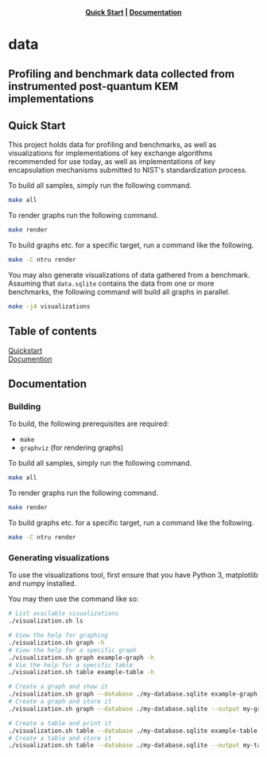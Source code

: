 <p align="center">
  <strong><a href="#quickstart">Quick Start</a> | <a href="#documentation">Documentation</a> </strong>
</p>

# data
## Profiling and benchmark data collected from instrumented post-quantum KEM implementations

<a id="quickstart"></a>
## Quick Start

This project holds data for profiling and benchmarks, as well as visualizations for implementations of key exchange algorithms recommended for use today, as well as implementations of key encapsulation mechanisms submitted to NIST's standardization process.

To build all samples, simply run the following command.

```sh
make all
```

To render graphs run the following command.

```sh
make render
```

To build graphs etc. for a specific target, run a command like the following.

```sh
make -C ntru render
```

You may also generate visualizations of data gathered from a benchmark. Assuming that `data.sqlite` contains the data from one or more benchmarks, the following command will build all graphs in parallel.

```sh
make -j4 visualizations
```

## Table of contents

[Quickstart](#quickstart)<br/>
[Documention](#documentation)<br />

<a id="documentation"></a>
## Documentation

### Building

To build, the following prerequisites are required:

* `make`
* `graphviz` (for rendering graphs)


To build all samples, simply run the following command.

```sh
make all
```

To render graphs run the following command.

```sh
make render
```

To build graphs etc. for a specific target, run a command like the following.

```sh
make -C ntru render
```

### Generating visualizations

To use the visualizations tool, first ensure that you have Python 3, matplotlib and numpy installed.

You may then use the command like so:

```sh
# List available visualizations
./visualization.sh ls

# View the help for graphing
./visualization.sh graph -h
# View the help for a specific graph
./visualization.sh graph example-graph -h
# Vie the help for a specific table
./visualization.sh table example-table -h

# Create a graph and show it
./visualization.sh graph --database ./my-database.sqlite example-graph --numbers 100
# Create a graph and store it
./visualization.sh graph --database ./my-database.sqlite --output my-graph.png example-graph --numbers 100

# Create a table and print it
./visualization.sh table --database ./my-database.sqlite example-table --numbers 10
# Create a table and store it
./visualization.sh table --database ./my-database.sqlite --output my-table.tex example-table --numbers 10
```

